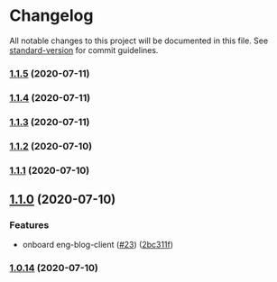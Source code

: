 # Changelog

All notable changes to this project will be documented in this file. See [standard-version](https://github.com/conventional-changelog/standard-version) for commit guidelines.

### [1.1.5](https://github.com/NerdWallet/renovate-integrations/compare/v1.1.4...v1.1.5) (2020-07-11)

### [1.1.4](https://github.com/NerdWallet/renovate-integrations/compare/v1.1.2...v1.1.4) (2020-07-11)

### [1.1.3](https://github.com/NerdWallet/renovate-integrations/compare/v1.1.2...v1.1.3) (2020-07-11)

### [1.1.2](https://github.com/NerdWallet/renovate-integrations/compare/v1.1.1...v1.1.2) (2020-07-10)

### [1.1.1](https://github.com/NerdWallet/renovate-integrations/compare/v1.1.0...v1.1.1) (2020-07-10)

## [1.1.0](https://github.com/NerdWallet/renovate-integrations/compare/v1.0.14...v1.1.0) (2020-07-10)


### Features

* onboard eng-blog-client ([#23](https://github.com/NerdWallet/renovate-integrations/issues/23)) ([2bc311f](https://github.com/NerdWallet/renovate-integrations/commit/2bc311f6d2aba20297db852667e1442c8ffca5f9))

### [1.0.14](https://github.com/NerdWallet/renovate-integrations/compare/v1.0.12...v1.0.14) (2020-07-10)
